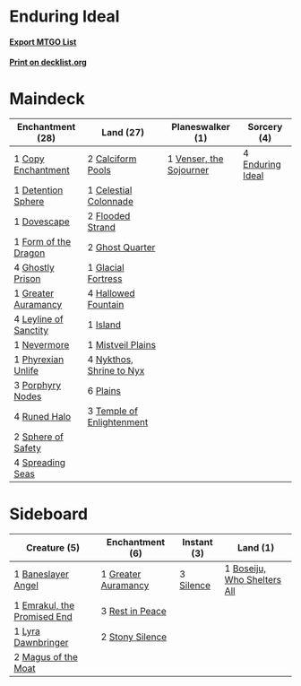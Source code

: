 # Enduring Ideal

#### [Export MTGO List](../collection/Enduring%20Ideal/Enduring%20Ideal.txt)
#### [Print on decklist.org](http://decklist.org/?deckmain=2%09Calciform%20Pools%0A1%09Celestial%20Colonnade%0A1%09Copy%20Enchantment%0A1%09Detention%20Sphere%0A1%09Dovescape%0A4%09Enduring%20Ideal%0A2%09Flooded%20Strand%0A1%09Form%20of%20the%20Dragon%0A2%09Ghost%20Quarter%0A4%09Ghostly%20Prison%0A1%09Glacial%20Fortress%0A1%09Greater%20Auramancy%0A4%09Hallowed%20Fountain%0A1%09Island%0A4%09Leyline%20of%20Sanctity%0A1%09Mistveil%20Plains%0A1%09Nevermore%0A4%09Nykthos,%20Shrine%20to%20Nyx%0A1%09Phyrexian%20Unlife%0A6%09Plains%0A3%09Porphyry%20Nodes%0A4%09Runed%20Halo%0A2%09Sphere%20of%20Safety%0A4%09Spreading%20Seas%0A3%09Temple%20of%20Enlightenment%0A1%09Venser,%20the%20Sojourner&deckside=1%09Baneslayer%20Angel%0A1%09Boseiju,%20Who%20Shelters%20All%0A1%09Emrakul,%20the%20Promised%20End%0A1%09Greater%20Auramancy%0A1%09Lyra%20Dawnbringer%0A2%09Magus%20of%20the%20Moat%0A3%09Rest%20in%20Peace%0A3%09Silence%0A2%09Stony%20Silence)
# Maindeck

|                                        Enchantment (28)                                        |                                             Land (27)                                              |                                         Planeswalker (1)                                         |                                       Sorcery (4)                                        |
|------------------------------------------------------------------------------------------------|----------------------------------------------------------------------------------------------------|--------------------------------------------------------------------------------------------------|------------------------------------------------------------------------------------------|
|1 [Copy Enchantment](http://gatherer.wizards.com/Pages/Card/Details.aspx?multiverseid=83807)    |2 [Calciform Pools](http://gatherer.wizards.com/Pages/Card/Details.aspx?multiverseid=108930)        |1 [Venser, the Sojourner](http://gatherer.wizards.com/Pages/Card/Details.aspx?multiverseid=266078)|4 [Enduring Ideal](http://gatherer.wizards.com/Pages/Card/Details.aspx?multiverseid=87598)|
|1 [Detention Sphere](http://gatherer.wizards.com/Pages/Card/Details.aspx?multiverseid=270356)   |1 [Celestial Colonnade](http://gatherer.wizards.com/Pages/Card/Details.aspx?multiverseid=457137)    |                                                                                                  |                                                                                          |
|1 [Dovescape](http://gatherer.wizards.com/Pages/Card/Details.aspx?multiverseid=107428)          |2 [Flooded Strand](http://gatherer.wizards.com/Pages/Card/Details.aspx?multiverseid=405098)         |                                                                                                  |                                                                                          |
|1 [Form of the Dragon](http://gatherer.wizards.com/Pages/Card/Details.aspx?multiverseid=84068)  |2 [Ghost Quarter](http://gatherer.wizards.com/Pages/Card/Details.aspx?multiverseid=389534)          |                                                                                                  |                                                                                          |
|4 [Ghostly Prison](http://gatherer.wizards.com/Pages/Card/Details.aspx?multiverseid=420683)     |1 [Glacial Fortress](http://gatherer.wizards.com/Pages/Card/Details.aspx?multiverseid=190562)       |                                                                                                  |                                                                                          |
|1 [Greater Auramancy](http://gatherer.wizards.com/Pages/Card/Details.aspx?multiverseid=147425)  |4 [Hallowed Fountain](http://gatherer.wizards.com/Pages/Card/Details.aspx?multiverseid=97071)       |                                                                                                  |                                                                                          |
|4 [Leyline of Sanctity](http://gatherer.wizards.com/Pages/Card/Details.aspx?multiverseid=204993)|1 [Island](http://gatherer.wizards.com/Pages/Card/Details.aspx?multiverseid=439857)                 |                                                                                                  |                                                                                          |
|1 [Nevermore](http://gatherer.wizards.com/Pages/Card/Details.aspx?multiverseid=226878)          |1 [Mistveil Plains](http://gatherer.wizards.com/Pages/Card/Details.aspx?multiverseid=142014)        |                                                                                                  |                                                                                          |
|1 [Phyrexian Unlife](http://gatherer.wizards.com/Pages/Card/Details.aspx?multiverseid=218058)   |4 [Nykthos, Shrine to Nyx](http://gatherer.wizards.com/Pages/Card/Details.aspx?multiverseid=373713) |                                                                                                  |                                                                                          |
|3 [Porphyry Nodes](http://gatherer.wizards.com/Pages/Card/Details.aspx?multiverseid=124470)     |6 [Plains](http://gatherer.wizards.com/Pages/Card/Details.aspx?multiverseid=439856)                 |                                                                                                  |                                                                                          |
|4 [Runed Halo](http://gatherer.wizards.com/Pages/Card/Details.aspx?multiverseid=154005)         |3 [Temple of Enlightenment](http://gatherer.wizards.com/Pages/Card/Details.aspx?multiverseid=378535)|                                                                                                  |                                                                                          |
|2 [Sphere of Safety](http://gatherer.wizards.com/Pages/Card/Details.aspx?multiverseid=420694)   |                                                                                                    |                                                                                                  |                                                                                          |
|4 [Spreading Seas](http://gatherer.wizards.com/Pages/Card/Details.aspx?multiverseid=190405)     |                                                                                                    |                                                                                                  |                                                                                          |


# Sideboard

|                                             Creature (5)                                             |                                       Enchantment (6)                                        |                                    Instant (3)                                     |                                              Land (1)                                               |
|------------------------------------------------------------------------------------------------------|----------------------------------------------------------------------------------------------|------------------------------------------------------------------------------------|-----------------------------------------------------------------------------------------------------|
|1 [Baneslayer Angel](http://gatherer.wizards.com/Pages/Card/Details.aspx?multiverseid=191065)         |1 [Greater Auramancy](http://gatherer.wizards.com/Pages/Card/Details.aspx?multiverseid=147425)|3 [Silence](http://gatherer.wizards.com/Pages/Card/Details.aspx?multiverseid=191083)|1 [Boseiju, Who Shelters All](http://gatherer.wizards.com/Pages/Card/Details.aspx?multiverseid=75305)|
|1 [Emrakul, the Promised End](http://gatherer.wizards.com/Pages/Card/Details.aspx?multiverseid=414295)|3 [Rest in Peace](http://gatherer.wizards.com/Pages/Card/Details.aspx?multiverseid=442021)    |                                                                                    |                                                                                                     |
|1 [Lyra Dawnbringer](http://gatherer.wizards.com/Pages/Card/Details.aspx?multiverseid=442914)         |2 [Stony Silence](http://gatherer.wizards.com/Pages/Card/Details.aspx?multiverseid=247425)    |                                                                                    |                                                                                                     |
|2 [Magus of the Moat](http://gatherer.wizards.com/Pages/Card/Details.aspx?multiverseid=136148)        |                                                                                              |                                                                                    |                                                                                                     |

